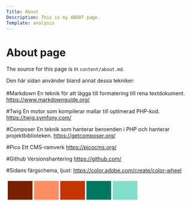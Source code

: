 ```yaml
---
Title: About
Description: This is my ABOUT page.
Template: analysis
---
```


About page
==========================

The source for this page is in `content/about.md`.

Den här sidan använder bland annat dessa tekniker:<br>
<br>
#Markdown
En teknik för att lägga till formatering till rena textdokument.
https://www.markdownguide.org/

#Twig
En motor som kompilerar mallar till optimerad PHP-kod.
https://twig.symfony.com/

#Composer 
En teknik som hanterar beroenden i PHP och hanterar projektbiblioteken.
https://getcomposer.org/

#Pico
Ett CMS-ramverk
https://picocms.org/

#Github
Versionshantering 
https://github.com/

#Sidans färgschema, ljust: 
https://color.adobe.com/create/color-wheel
<table style="border-spacing: 4px; border-collapse: separate">
<tr>
<td style="height: 50px; width: 50px; background-color: #782000">
<td style="height: 50px; width: 50px; background-color: #FF8D64">
<td style="height: 50px; width: 50px; background-color: #C43400">
<td style="height: 50px; width: 50px; background-color: #007860">
<td style="height: 50px; width: 50px; background-color: #83DECC">
</tr>
</table>
